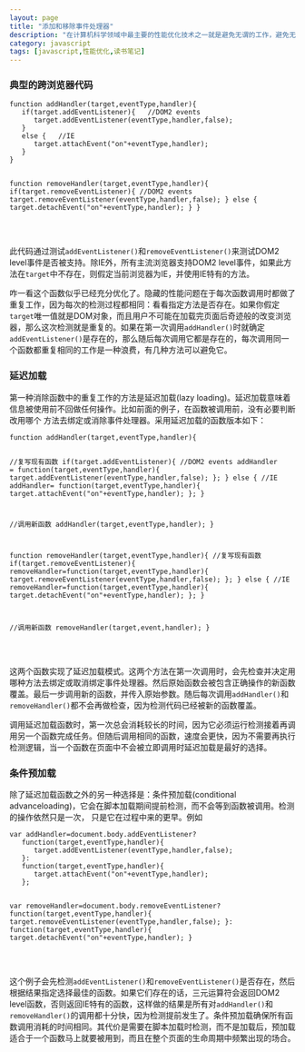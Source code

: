 ```yaml
---
layout: page
title: "添加和移除事件处理器"
description: "在计算机科学领域中最主要的性能优化技术之一就是避免无谓的工作，避免无谓的工作的概念有两重意思：别做无关紧要的工作，别重复做已经完成的工作。考虑一个添加和移除事件处理器的例子。"
category: javascript
tags: [javascript,性能优化,读书笔记]
---
```



<div class="p-section">
	<h3>典型的跨浏览器代码</h3>
<pre><code class="javascript">function addHandler(target,eventType,handler){
   if(target.addEventListener){   //DOM2 events
      target.addEventListener(eventType,handler,false);
   }
   else {   //IE
      target.attachEvent("on"+eventType,handler);
   }
}

function removeHandler(target,eventType,handler){
   if(target.removeEventListener){  //DOM2 events
      target.removeEventListener(eventType,handler,false);
   }
   else {
      target.detachEvent("on"+eventType,handler);
   }
}
</code></pre>	
	<p>此代码通过测试<code>addEventListener()</code>和<code>removeEventListener()</code>来测试DOM2 level事件是否被支持。除IE外，所有主流浏览器支持DOM2 level事件，如果此方法在<code>target</code>中不存在，则假定当前浏览器为IE，并使用IE特有的方法。</p><p>咋一看这个函数似乎已经充分优化了。隐藏的性能问题在于每次函数调用时都做了重复工作，因为每次的检测过程都相同：看看指定方法是否存在。如果你假定<code>target</code>唯一值就是DOM对象，而且用户不可能在加载完页面后奇迹般的改变浏览器，那么这次检测就是重复的。如果在第一次调用<code>addHandler()</code>时就确定<code>addEventListener()</code>是存在的，那么随后每次调用它都是存在的，每次调用同一个函数都重复相同的工作是一种浪费，有几种方法可以避免它。</p>
</div>

<div class="p-section">
	<h3>延迟加载</h3>
	<p>第一种消除函数中的重复工作的方法是延迟加载(lazy loading)。延迟加载意味着信息被使用前不回做任何操作。比如前面的例子，在函数被调用前，没有必要判断改用哪个
	方法去绑定或消除事件处理器。采用延迟加载的函数版本如下：</p>
<pre><code class="javascript">function addHandler(target,eventType,handler){

   //复写现有函数
   if(target.addEventListener){  //DOM2 events
      addHandler = function(target,eventType,handler){
	     target.addEventListener(eventType,handler,false);
	  };
   }
   else {   //IE
      addHandler= function(target,eventType,handler){
	     target.attachEvent("on"+eventType,handler);
	  };
   }
   
   //调用新函数
   addHandler(target,eventType,handler);
}

function removeHandler(target,eventType,handler){
   //复写现有函数
   if(target.removeEventListener){
      removeHandler=function(target,eventType,handler){
	     target.removeEventListener(eventType,handler,false);
	  };
   }
   else {  //IE
      removeHandler=function(target,eventType,handler){
	     target.detachEvent("on"+eventType,handler);
	  };
   }
   
   //调用新函数
   removeHandler(target,event,handler);
}
</code></pre>	
	<p>这两个函数实现了延迟加载模式。这两个方法在第一次调用时，会先检查并决定用哪种方法去绑定或取消绑定事件处理器。然后原始函数会被包含正确操作的新函数覆盖。最后一步调用新的函数，并传入原始参数。随后每次调用<code>addHandler()</code>和<code>removeHandler()</code>都不会再做检查，因为检测代码已经被新的函数覆盖。</p>
	<p>调用延迟加载函数时，第一次总会消耗较长的时间，因为它必须运行检测接着再调用另一个函数完成任务。但随后调用相同的函数，速度会更快，因为不需要再执行检测逻辑，当一个函数在页面中不会被立即调用时延迟加载是最好的选择。</p>
</div>

<div class="p-section">
	<h3>条件预加载</h3>
	<p>除了延迟加载函数之外的另一种选择是：条件预加载(conditional advanceloading)，它会在脚本加载期间提前检测，而不会等到函数被调用。检测的操作依然只是一次，
	只是它在过程中来的更早。例如</p>
<pre><code class="javascript">var addHandler=document.body.addEventListener?
   function(target,eventType,handler){
      target.addEventListener(eventType,handler,false);
   }:
   function(target,eventType,handler){
      target.attachEvent("on"+eventType,handler);
   };
   
var removeHandler=document.body.removeEventListener?
   function(target,eventType,handler){
      target.removeEventListener(eventType,handler,false);
   }:
   function(target,eventType,handler){
      target.detachEvent("on"+eventType,handler);
   }
</code></pre>	
	<p>这个例子会先检测<code>addEventListener()</code>和<code>removeEventListener()</code>是否存在，然后根据结果指定选择最佳的函数。如果它们存在的话，三元运算符会返回DOM2 level函数，否则返回IE特有的函数，这样做的结果是所有对<code>addHandler()</code>和<code>removeHandler()</code>的调用都十分快，因为检测提前发生了。条件预加载确保所有函数调用消耗的时间相同。其代价是需要在脚本加载时检测，而不是加载后，预加载适合于一个函数马上就要被用到，而且在整个页面的生命周期中频繁出现的场合。</p>
</div>






